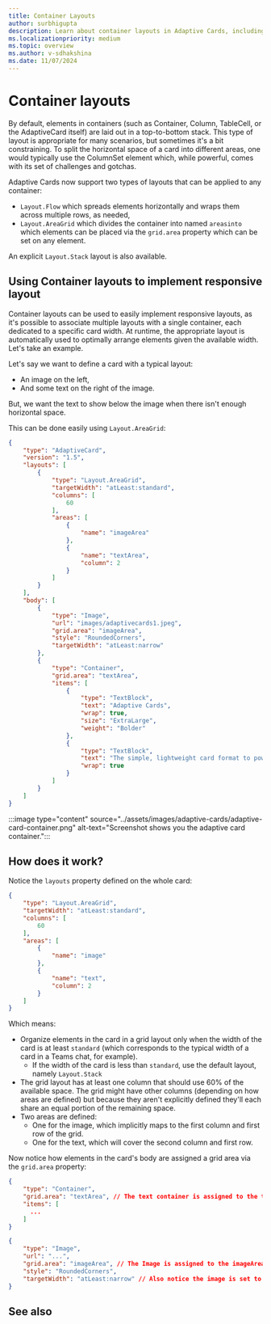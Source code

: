 ```yaml
---
title: Container Layouts
author: surbhigupta
description: Learn about container layouts in Adaptive Cards, including `Layout.Flow`, `Layout.AreaGrid`, and `Layout.Stack`, to create responsive and flexible card designs.
ms.localizationpriority: medium
ms.topic: overview
ms.author: v-sdhakshina
ms.date: 11/07/2024
---
```


# Container layouts

By default, elements in containers (such as Container, Column, TableCell, or the AdaptiveCard itself) are laid out in a top-to-bottom stack. This type of layout is appropriate for many scenarios, but sometimes it's a bit constraining. To split the horizontal space of a card into different areas, one would typically use the ColumnSet element which, while powerful, comes with its set of challenges and gotchas.

Adaptive Cards now support two types of layouts that can be applied to any container:

* `Layout.Flow` which spreads elements horizontally and wraps them across multiple rows, as needed,
* `Layout.AreaGrid` which divides the container into named `areasinto` which elements can be placed via the `grid.area` property which can be set on any element.

An explicit `Layout.Stack` layout is also available.

## Using Container layouts to implement responsive layout

Container layouts can be used to easily implement responsive layouts, as it's possible to associate multiple layouts with a single container, each dedicated to a specific card width. At runtime, the appropriate layout is automatically used to optimally arrange elements given the available width. Let's take an example.

Let's say we want to define a card with a typical layout:

* An image on the left,
* And some text on the right of the image.

But, we want the text to show below the image when there isn't enough horizontal space.

This can be done easily using `Layout.AreaGrid`:

```json
{
    "type": "AdaptiveCard",
    "version": "1.5",
    "layouts": [
        {
            "type": "Layout.AreaGrid",
            "targetWidth": "atLeast:standard",
            "columns": [
                60
            ],
            "areas": [
                {
                    "name": "imageArea"
                },
                {
                    "name": "textArea",
                    "column": 2
                }
            ]
        }
    ],
    "body": [
        {
            "type": "Image",
            "url": "images/adaptivecards1.jpeg",
            "grid.area": "imageArea",
            "style": "RoundedCorners",
            "targetWidth": "atLeast:narrow"
        },
        {
            "type": "Container",
            "grid.area": "textArea",
            "items": [
                {
                    "type": "TextBlock",
                    "text": "Adaptive Cards",
                    "wrap": true,
                    "size": "ExtraLarge",
                    "weight": "Bolder"
                },
                {
                    "type": "TextBlock",
                    "text": "The simple, lightweight card format to power your ideas.",
                    "wrap": true
                }
            ]
        }
    ]
}
```

:::image type="content" source="../assets/images/adaptive-cards/adaptive-card-container.png" alt-text="Screenshot shows you the adaptive card container.":::

## How does it work?

Notice the `layouts` property defined on the whole card:

```json
{
    "type": "Layout.AreaGrid",
    "targetWidth": "atLeast:standard",
    "columns": [
        60
    ],
    "areas": [
        {
            "name": "image"
        },
        {
            "name": "text",
            "column": 2
        }
    ]
}
```

Which means:

* Organize elements in the card in a grid layout only when the width of the card is at least `standard` (which corresponds to the typical width of a card in a Teams chat, for example).
  * If the width of the card is less than `standard`, use the default layout, namely `Layout.Stack`
* The grid layout has at least one column that should use 60% of the available space. The grid might have other columns (depending on how areas are defined) but because they aren't explicitly defined they'll each share an equal portion of the remaining space.
* Two areas are defined:
  * One for the image, which implicitly maps to the first column and first row of the grid.
  * One for the text, which will cover the second column and first row.

Now notice how elements in the card's body are assigned a grid area via the `grid.area` property:

```json
{
    "type": "Container",
    "grid.area": "textArea", // The text container is assigned to the textArea
    "items": [
      ...
    ]
}
```

```json
{
    "type": "Image",
    "url": "...",
    "grid.area": "imageArea", // The Image is assigned to the imageArea
    "style": "RoundedCorners",
    "targetWidth": "atLeast:narrow" // Also notice the image is set to not display at all at the "very narrow" width
}
```

## See also
